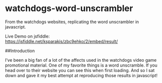 # watchdogs-word-unscrambler
From the watchdogs websites, replicating the word unscrambler in javascript.

Live Demo on jsfiddle:
</br>
https://jsfiddle.net/ksparakis/zbc9ehko/2/embed/result/


##Introduction

I’ve been a big fan of a lot of the affects used in the watchdogs video game promotional material. One of my favorite things is a word unscramble. If you head over to their website you can see this when first loading. And so I sat down and gave it my best attempt at reproducing those results in javascript!

